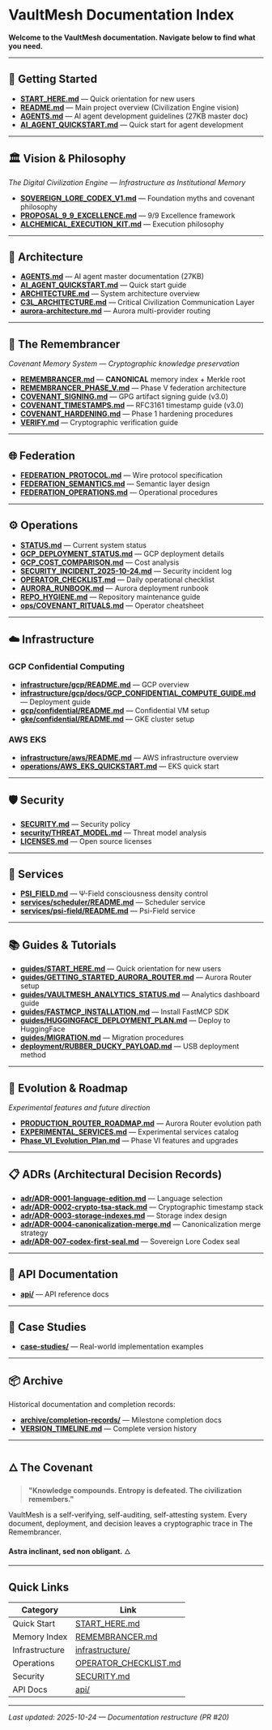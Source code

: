 # VaultMesh Documentation Index

**Welcome to the VaultMesh documentation. Navigate below to find what you need.**

---

## 🚀 Getting Started

- **[START_HERE.md](guides/START_HERE.md)** — Quick orientation for new users
- **[README.md](../README.md)** — Main project overview (Civilization Engine vision)
- **[AGENTS.md](architecture/AGENTS.md)** — AI agent development guidelines (27KB master doc)
- **[AI_AGENT_QUICKSTART.md](architecture/AI_AGENT_QUICKSTART.md)** — Quick start for agent development

---

## 🏛️ Vision & Philosophy

*The Digital Civilization Engine — Infrastructure as Institutional Memory*

- **[SOVEREIGN_LORE_CODEX_V1.md](vision/SOVEREIGN_LORE_CODEX_V1.md)** — Foundation myths and covenant philosophy
- **[PROPOSAL_9_9_EXCELLENCE.md](vision/PROPOSAL_9_9_EXCELLENCE.md)** — 9/9 Excellence framework
- **[ALCHEMICAL_EXECUTION_KIT.md](vision/ALCHEMICAL_EXECUTION_KIT.md)** — Execution philosophy

---

## 📐 Architecture

- **[AGENTS.md](architecture/AGENTS.md)** — AI agent master documentation (27KB)
- **[AI_AGENT_QUICKSTART.md](architecture/AI_AGENT_QUICKSTART.md)** — Quick start guide
- **[ARCHITECTURE.md](architecture/ARCHITECTURE.md)** — System architecture overview
- **[C3L_ARCHITECTURE.md](C3L_ARCHITECTURE.md)** — Critical Civilization Communication Layer
- **[aurora-architecture.md](aurora-architecture.md)** — Aurora multi-provider routing

---

## 🧠 The Remembrancer

*Covenant Memory System — Cryptographic knowledge preservation*

- **[REMEMBRANCER.md](REMEMBRANCER.md)** — **CANONICAL** memory index + Merkle root
- **[REMEMBRANCER_PHASE_V.md](REMEMBRANCER_PHASE_V.md)** — Phase V federation architecture
- **[COVENANT_SIGNING.md](COVENANT_SIGNING.md)** — GPG artifact signing guide (v3.0)
- **[COVENANT_TIMESTAMPS.md](COVENANT_TIMESTAMPS.md)** — RFC3161 timestamp guide (v3.0)
- **[COVENANT_HARDENING.md](COVENANT_HARDENING.md)** — Phase 1 hardening procedures
- **[VERIFY.md](VERIFY.md)** — Cryptographic verification guide

---

## 🌐 Federation

- **[FEDERATION_PROTOCOL.md](FEDERATION_PROTOCOL.md)** — Wire protocol specification
- **[FEDERATION_SEMANTICS.md](FEDERATION_SEMANTICS.md)** — Semantic layer design
- **[FEDERATION_OPERATIONS.md](FEDERATION_OPERATIONS.md)** — Operational procedures

---

## ⚙️ Operations

- **[STATUS.md](operations/STATUS.md)** — Current system status
- **[GCP_DEPLOYMENT_STATUS.md](operations/GCP_DEPLOYMENT_STATUS.md)** — GCP deployment details
- **[GCP_COST_COMPARISON.md](operations/GCP_COST_COMPARISON.md)** — Cost analysis
- **[SECURITY_INCIDENT_2025-10-24.md](operations/SECURITY_INCIDENT_2025-10-24.md)** — Security incident log
- **[OPERATOR_CHECKLIST.md](OPERATOR_CHECKLIST.md)** — Daily operational checklist
- **[AURORA_RUNBOOK.md](AURORA_RUNBOOK.md)** — Aurora deployment runbook
- **[REPO_HYGIENE.md](REPO_HYGIENE.md)** — Repository maintenance guide
- **[ops/COVENANT_RITUALS.md](../ops/COVENANT_RITUALS.md)** — Operator cheatsheet

---

## ☁️ Infrastructure

### GCP Confidential Computing
- **[infrastructure/gcp/README.md](../infrastructure/gcp/README.md)** — GCP overview
- **[infrastructure/gcp/docs/GCP_CONFIDENTIAL_COMPUTE_GUIDE.md](../infrastructure/gcp/docs/GCP_CONFIDENTIAL_COMPUTE_GUIDE.md)** — Deployment guide
- **[gcp/confidential/README.md](gcp/confidential/README.md)** — Confidential VM setup
- **[gke/confidential/README.md](gke/confidential/README.md)** — GKE cluster setup

### AWS EKS
- **[infrastructure/aws/README.md](../infrastructure/aws/README.md)** — AWS infrastructure overview
- **[operations/AWS_EKS_QUICKSTART.md](operations/AWS_EKS_QUICKSTART.md)** — EKS quick start

---

## 🛡️ Security

- **[SECURITY.md](../SECURITY.md)** — Security policy
- **[security/THREAT_MODEL.md](security/THREAT_MODEL.md)** — Threat model analysis
- **[LICENSES.md](LICENSES.md)** — Open source licenses

---

## 🔬 Services

- **[PSI_FIELD.md](PSI_FIELD.md)** — Ψ-Field consciousness density control
- **[services/scheduler/README.md](../services/scheduler/README.md)** — Scheduler service
- **[services/psi-field/README.md](../services/psi-field/README.md)** — Psi-Field service

---

## 📚 Guides & Tutorials

- **[guides/START_HERE.md](guides/START_HERE.md)** — Quick orientation for new users
- **[guides/GETTING_STARTED_AURORA_ROUTER.md](guides/GETTING_STARTED_AURORA_ROUTER.md)** — Aurora Router setup
- **[guides/VAULTMESH_ANALYTICS_STATUS.md](guides/VAULTMESH_ANALYTICS_STATUS.md)** — Analytics dashboard guide
- **[guides/FASTMCP_INSTALLATION.md](guides/FASTMCP_INSTALLATION.md)** — Install FastMCP SDK
- **[guides/HUGGINGFACE_DEPLOYMENT_PLAN.md](guides/HUGGINGFACE_DEPLOYMENT_PLAN.md)** — Deploy to HuggingFace
- **[guides/MIGRATION.md](guides/MIGRATION.md)** — Migration procedures
- **[deployment/RUBBER_DUCKY_PAYLOAD.md](deployment/RUBBER_DUCKY_PAYLOAD.md)** — USB deployment method

---

## 🔮 Evolution & Roadmap

*Experimental features and future direction*

- **[PRODUCTION_ROUTER_ROADMAP.md](evolution/PRODUCTION_ROUTER_ROADMAP.md)** — Aurora Router evolution path
- **[EXPERIMENTAL_SERVICES.md](evolution/EXPERIMENTAL_SERVICES.md)** — Experimental services catalog
- **[Phase_VI_Evolution_Plan.md](Phase_VI_Evolution_Plan.md)** — Phase VI features and upgrades

---

## 📋 ADRs (Architectural Decision Records)

- **[adr/ADR-0001-language-edition.md](adr/ADR-0001-language-edition.md)** — Language selection
- **[adr/ADR-0002-crypto-tsa-stack.md](adr/ADR-0002-crypto-tsa-stack.md)** — Cryptographic timestamp stack
- **[adr/ADR-0003-storage-indexes.md](adr/ADR-0003-storage-indexes.md)** — Storage index design
- **[adr/ADR-0004-canonicalization-merge.md](adr/ADR-0004-canonicalization-merge.md)** — Canonicalization merge strategy
- **[adr/ADR-007-codex-first-seal.md](adr/ADR-007-codex-first-seal.md)** — Sovereign Lore Codex seal

---

## 📖 API Documentation

- **[api/](api/)** — API reference docs

---

## 📘 Case Studies

- **[case-studies/](case-studies/)** — Real-world implementation examples

---

## 📦 Archive

Historical documentation and completion records:

- **[archive/completion-records/](../archive/completion-records/)** — Milestone completion docs
- **[VERSION_TIMELINE.md](../VERSION_TIMELINE.md)** — Complete version history

---

## 🜂 The Covenant

> **"Knowledge compounds. Entropy is defeated. The civilization remembers."**

VaultMesh is a self-verifying, self-auditing, self-attesting system. Every document, deployment, and decision leaves a cryptographic trace in The Remembrancer.

**Astra inclinant, sed non obligant.** 🜂

---

## Quick Links

| Category | Link |
|----------|------|
| Quick Start | [START_HERE.md](../START_HERE.md) |
| Memory Index | [REMEMBRANCER.md](REMEMBRANCER.md) |
| Infrastructure | [infrastructure/](../infrastructure/) |
| Operations | [OPERATOR_CHECKLIST.md](OPERATOR_CHECKLIST.md) |
| Security | [SECURITY.md](../SECURITY.md) |
| API Docs | [api/](api/) |

---

*Last updated: 2025-10-24 — Documentation restructure (PR #20)*
